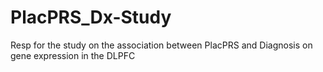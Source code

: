 # PlacPRS_Dx-Study
Resp for the study on the association between PlacPRS and Diagnosis on gene expression in the DLPFC
